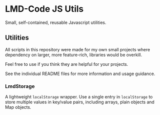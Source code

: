 # LMD-Code JS Utils

Small, self-contained, reusable Javascript utilities.

## Utilities

All scripts in this repository were made for my own small projects where dependency on larger, more feature-rich, libraries would be overkill.

Feel free to use if you think they are helpful for your projects.

See the individual README files for more information and usage guidance.

### LmdStorage

A lightweight `localStorage` wrapper. Use a single entry in `localStorage` to store multiple values in key/value pairs, including arrays, plain objects and Map objects.
